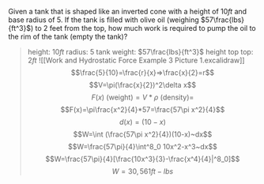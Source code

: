 Given a tank that is shaped like an inverted cone with a height of $10ft$ and base radius of $5$. If the tank is filled with olive oil (weighing $57\frac{lbs}{ft^3}$) to $2$ feet from the top, how much work is required to pump the oil to the rim of the tank (empty the tank)?
> height: $10ft$
> radius: $5$
> tank weight: $57\frac{lbs}{ft^3}$
> height top top: $2ft$
![[Work and Hydrostatic Force Example 3 Picture 1.excalidraw]]
$$\frac{5}{10}=\frac{r}{x}=>\frac{x}{2}=r$$
$$V=\pi(\frac{x}{2})^2\delta x$$
$$F(x)~\text{(weight)}=V*\rho~\text{(density)}=$$
$$F(x)=\pi\frac{x^2}{4}*57=\frac{57\pi x^2}{4}$$
$$d(x)=(10-x)$$
$$W=\int (\frac{57\pi x^2}{4})(10-x)~dx$$
$$W=\frac{57\pi}{4}\int^8_0 10x^2-x^3~dx$$
$$W=\frac{57\pi}{4}[\frac{10x^3}{3}-\frac{x^4}{4}|^8_0]$$
$$W=30,561ft-lbs$$